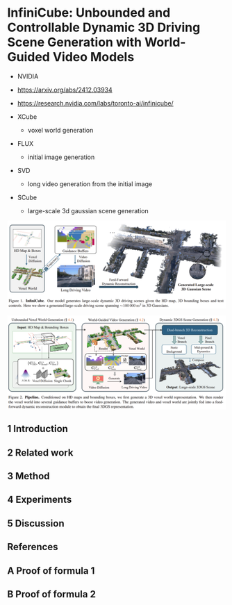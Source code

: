 # InfiniCube: Unbounded and Controllable Dynamic 3D Driving Scene Generation with World-Guided Video Models

- NVIDIA
- https://arxiv.org/abs/2412.03934
- https://research.nvidia.com/labs/toronto-ai/infinicube/
- XCube
  - voxel world generation

- FLUX
  - initial image generation

- SVD
  - long video generation from the initial image

- SCube
  - large-scale 3d gaussian scene generation


![image-20250404015814946](./assets/image-20250404015814946.png)



![image-20250404015714005](./assets/image-20250404015714005.png)



## 1 Introduction

## 2 Related work

## 3 Method

## 4 Experiments

## 5 Discussion

## References

## A Proof of formula 1

## B Proof of formula 2
